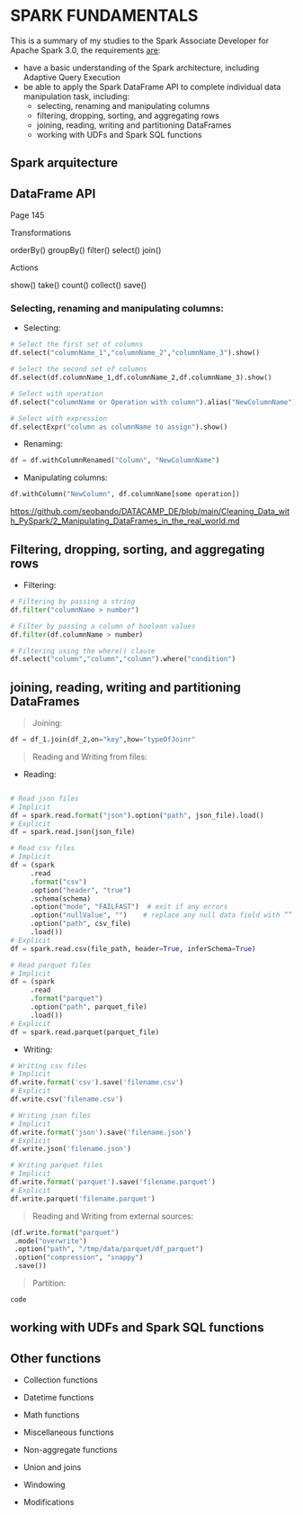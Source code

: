 # SPARK FUNDAMENTALS

This is a summary of my studies to the Spark Associate Developer for Apache Spark 3.0, the requirements [are](https://academy.databricks.com/exam/databricks-certified-associate-developer):

- have a basic understanding of the Spark architecture, including Adaptive Query Execution
- be able to apply the Spark DataFrame API to complete individual data manipulation task, including: 
  - selecting, renaming and manipulating columns
  - filtering, dropping, sorting, and aggregating rows
  - joining, reading, writing and partitioning DataFrames
  - working with UDFs and Spark SQL functions
 
## Spark arquitecture

## DataFrame API
 
 Page 145


Transformations

orderBy()
groupBy()
filter()
select()
join()

Actions

show()
take()
count()
collect()
save()
 
 
### Selecting, renaming and manipulating columns:

- Selecting:

```PYTHON
# Select the first set of columns
df.select("columnName_1","columnName_2","columnName_3").show()

# Select the second set of columns
df.select(df.columnName_1,df.columnName_2,df.columnName_3).show()

# Select with operation
df.select("columnName or Operation with column").alias("NewColumnName")).show()

# Select with expression
df.selectExpr("column as columnName to assign").show()
```

- Renaming:

```PYTHON
df = df.withColumnRenamed("Column", "NewColumnName")
```

- Manipulating columns:

```PYTHON
df.withColumn("NewColumn", df.columnName[some operation])
```

https://github.com/seobando/DATACAMP_DE/blob/main/Cleaning_Data_with_PySpark/2_Manipulating_DataFrames_in_the_real_world.md

## Filtering, dropping, sorting, and aggregating rows

- Filtering:

```PYTHON
# Filtering by passing a string
df.filter("columnName > number")

# Filter by passing a column of boolean values
df.filter(df.columnName > number)

# Filtering using the where() clause
df.select("column","column","column").where("condition")
```

## joining, reading, writing and partitioning DataFrames
 

> Joining:

```PYTHON
df = df_1.join(df_2,on="key",how="typeOfJoinr"
 ```
 
 > Reading and Writing from files:
 
 - Reading:
 
 ```PYTHON

# Read json files
# Implicit
df = spark.read.format("json").option("path", json_file).load()
# Explicit
df = spark.read.json(json_file)

# Read csv files
# Implicit
df = (spark
      .read
      .format("csv")
      .option("header", "true")
      .schema(schema)
      .option("mode", "FAILFAST")  # exit if any errors
      .option("nullValue", "")	  # replace any null data field with “”
      .option("path", csv_file)
      .load())
# Explicit
df = spark.read.csv(file_path, header=True, inferSchema=True)

# Read parquet files
# Implicit
df = (spark
      .read
      .format("parquet")
      .option("path", parquet_file)
      .load())
# Explicit      
df = spark.read.parquet(parquet_file)
 ```
 
 - Writing:
 
 ```PYTHON
# Writing csv files
# Implicit
df.write.format('csv').save('filename.csv')
# Explicit
df.write.csv('filename.csv')

# Writing json files
# Implicit
df.write.format('json').save('filename.json')
# Explicit
df.write.json('filename.json')

# Writing parquet files
# Implicit
df.write.format('parquet').save('filename.parquet')
# Explicit
df.write.parquet('filename.parquet')
 ```
 
> Reading and Writing from external sources: 
 
 ```PYTHON
(df.write.format("parquet")
  .mode("overwrite")
  .option("path", "/tmp/data/parquet/df_parquet")
  .option("compression", "snappy")
  .save())
 ```
 
> Partition:
 
 ```PYTHON
code
 ```
 
## working with UDFs and Spark SQL functions
  
  
## Other functions

- Collection functions
- Datetime functions
- Math functions
- Miscellaneous functions
- Non-aggregate functions

- Union and joins
- Windowing
- Modifications


